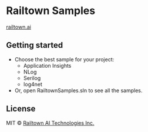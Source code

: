 # Railtown Samples
[railtown.ai](https://www.railtown.ai/)

## Getting started
- Choose the best sample for your project:
    - Application Insights
    - NLog
    - Serilog
    - log4net
- Or, open RailtownSamples.sln to see all the samples.

## License

MIT  © [Railtown AI Technologies Inc.](https://www.railtown.ai/)
